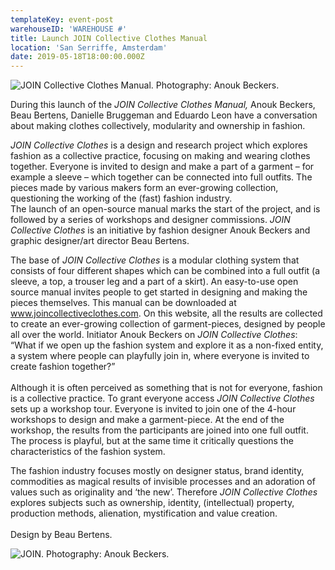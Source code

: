 ```yaml
---
templateKey: event-post
warehouseID: 'WAREHOUSE #'
title: Launch JOIN Collective Clothes Manual
location: 'San Serriffe, Amsterdam'
date: 2019-05-18T18:00:00.000Z
---
```

![JOIN Collective Clothes Manual. Photography: Anouk Beckers. ](/img/10_join-manual_photo_anouk-beckers.jpg "JOIN Collective Clothes Manual. Photography: Anouk Beckers. ")

During this launch of the *JOIN Collective Clothes Manual,* Anouk Beckers, Beau Bertens, Danielle Bruggeman and Eduardo Leon have a conversation about making clothes collectively, modularity and ownership in fashion. 

*JOIN Collective Clothes* is a design and research project which explores fashion as a collective practice, focusing on making and wearing clothes together. Everyone is invited to design and make a part of a garment – for example a sleeve – which together can be connected into full outfits. The pieces made by various makers form an ever-growing collection, questioning the working of the (fast) fashion industry. \
The launch of an open-source manual marks the start of the project, and is followed by a series of workshops and designer commissions. *JOIN Collective Clothes* is an initiative by fashion designer Anouk Beckers and graphic designer/art director Beau Bertens.

The base of *JOIN Collective Clothes* is a modular clothing system that consists of four different shapes which can be combined into a full outfit (a sleeve, a top, a trouser leg and a part of a skirt). An easy-to-use open source manual invites people to get started in designing and making the pieces themselves. This manual can be downloaded at www.joincollectiveclothes.com. On this website, all the results are collected to create an ever-growing collection of garment-pieces, designed by people all over the world. Initiator Anouk Beckers on *JOIN Collective Clothes*: “What if we open up the fashion system and explore it as a non-fixed entity, a system where people can playfully join in, where everyone is invited to create fashion together?”\
\
Although it is often perceived as something that is not for everyone, fashion is a collective practice. To grant everyone access *JOIN Collective Clothes* sets up a workshop tour. Everyone is invited to join one of the 4-hour workshops to design and make a garment-piece. At the end of the workshop, the results from the participants are joined into one full outfit. The process is playful, but at the same time it critically questions the characteristics of the fashion system. 

The fashion industry focuses mostly on designer status, brand identity, commodities as magical results of invisible processes and an adoration of values such as originality and ‘the new’. Therefore *JOIN Collective Clothes* explores subjects such as ownership, identity, (intellectual) property, production methods, alienation, mystification and value creation.\
\
Design by Beau Bertens.

![JOIN. Photography: Anouk Beckers. ](/img/seok_join_pieces.jpg "JOIN. Photography: Anouk Beckers. ")